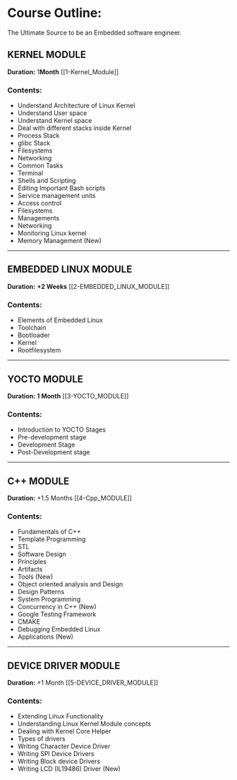# Course Outline:
The Ultimate Source to be an Embedded software engineer.

## KERNEL MODULE
**Duration:** 1**Month** [[1-Kernel_Module]]

### Contents:
-  Understand Architecture of Linux Kernel
-  Understand User space
-  Understand Kernel space
-  Deal with different stacks inside Kernel
-  Process Stack
-  glibc Stack
-  Filesystems
-  Networking
-  Common Tasks
-  Terminal
-  Shells and Scripting
-  Editing Important Bash scripts
-  Service management units
-  Access control
-  Filesystems
-  Managements
-  Networking
-  Monitoring Linux kernel
-  Memory Management (New)

---

## EMBEDDED LINUX MODULE
**Duration:** **+2 Weeks** [[2-EMBEDDED_LINUX_MODULE]]

### Contents:
-  Elements of Embedded Linux
-  Toolchain
-  Bootloader
-  Kernel
-  Rootfilesystem

---

## YOCTO MODULE
**Duration:** **1 Month** [[3-YOCTO_MODULE]]

### Contents:
- Introduction to YOCTO Stages
- Pre-development stage
- Development Stage
- Post-Development stage

---

## C++ MODULE
**Duration:** +1.5 Months [[4-Cpp_MODULE]]

### Contents:
-  Fundamentals of C++
-  Template Programming
-  STL
-  Software Design
-  Principles
-  Artifacts
-  Tools (New)
-  Object oriented analysis and Design
-  Design Patterns
-  System Programming
-  Concurrency in C++ (New)
-  Google Testing Framework
-  CMAKE
-  Debugging Embedded Linux
-  Applications (New)

---

## DEVICE DRIVER MODULE
**Duration:** +1 Month [[5-DEVICE_DRIVER_MODULE]]

### Contents:
-  Extending Linux Functionality
-  Understanding Linux Kernel Module concepts
-  Dealing with Kernel Core Helper
-  Types of drivers
-  Writing Character Device Driver
-  Writing SPI Device Drivers
-  Writing Block device Drivers
-  Writing LCD (IL19486) Driver (New)
